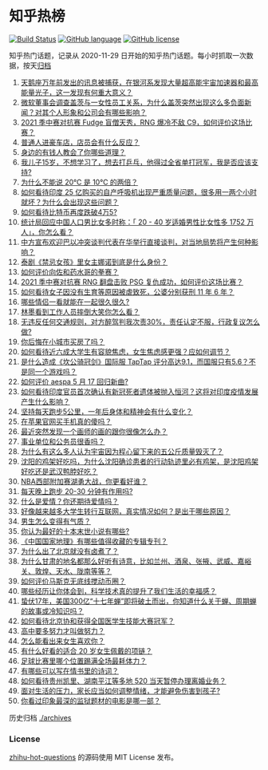 # 知乎热榜
[![Build Status](https://github.com/ToWeLong/zhihu-hot-questions/workflows/CI/badge.svg)](https://github.com/ToWeLong/zhihu-hot-questions/actions)
[![GitHub language](https://img.shields.io/badge/language-golang-orange.svg)](https://golang.org/)
[![GitHub license](https://img.shields.io/github/license/ToWeLong/zhihu-hot-questions)](https://github.com/ToWeLong/zhihu-hot-questions/blob/main/LICENSE)

知乎热门话题，记录从 2020-11-29 日开始的知乎热门话题。每小时抓取一次数据，按天[归档](./archives)

<!-- BEGIN -->

1. [天鹅座万年前发出的讯息被捕获，在银河系发现大量超高能宇宙加速器和最高能量光子，这一发现有何重大意义？](https://www.zhihu.com/question/459873347)
1. [微软董事会调查盖茨与一女性员工关系，为什么盖茨突然出现这么多负面新闻？对其个人形象和公司会有哪些影响？](https://www.zhihu.com/question/459873120)
1. [2021 季中赛对抗赛 Fudge 盲僧天秀，RNG 爆冷不敌 C9，如何评价这场比赛？](https://www.zhihu.com/question/460014492)
1. [普通人进豪车店，店员会有什么反应？](https://www.zhihu.com/question/40852072)
1. [身边的有钱人教会了你哪些道理？](https://www.zhihu.com/question/430653175)
1. [我儿子15岁，不想学习了，想去打乒乓，他得过全省单打冠军，我是否应该支持?](https://www.zhihu.com/question/456960345)
1. [为什么不能说 20℃ 是 10℃ 的两倍？](https://www.zhihu.com/question/25112140)
1. [如何看待印度 25 亿购买的自产呼吸机出现严重质量问题，很多用一两个小时就坏？为什么会出现这些问题？](https://www.zhihu.com/question/459351191)
1. [如何看待比特币再度跌破4万5?](https://www.zhihu.com/question/459874779)
1. [统计局回应中国人口男比女多时称：「 20 - 40 岁适婚男性比女性多 1752 万人」，你怎么看？](https://www.zhihu.com/question/459890468)
1. [中方宣布欢迎巴以冲突谈判代表在华举行直接谈判，对当地局势将产生何种影响？](https://www.zhihu.com/question/459778849)
1. [泰剧《禁忌女孩》里女主娜诺到底是什么身份？](https://www.zhihu.com/question/407927126)
1. [如何评价向佐和药水哥的拳赛？](https://www.zhihu.com/question/459765039)
1. [2021 季中赛对抗赛 RNG 翻盘击败 PSG 复仇成功，如何评价这场比赛？](https://www.zhihu.com/question/459980638)
1. [如何看待女子因没有生育等原因被虐致死，公婆分别获刑 11 年 6 年？](https://www.zhihu.com/question/459407583)
1. [哪些情侣一看就能在一起很久很久?](https://www.zhihu.com/question/309398217)
1. [林墨看到工作人员摔倒大笑你怎么看？](https://www.zhihu.com/question/459874652)
1. [无违反任何交通规则，对方醉驾判我次责30%，责任认定不服，行政复议怎么做?](https://www.zhihu.com/question/456577306)
1. [你后悔在小城市买房了吗？](https://www.zhihu.com/question/449925888)
1. [如何看待近六成大学生有容貌焦虑，女生焦虑感更强？应如何调节？](https://www.zhihu.com/question/446241093)
1. [是什么造成《坎公骑冠剑》国际服 TapTap 评分高达9.1，而国服只有5.6？不是同一个游戏吗？](https://www.zhihu.com/question/457083092)
1. [如何评价 aespa 5 月 17 回归新曲?](https://www.zhihu.com/question/459951978)
1. [如何看待印度官员首次确认有新冠死者遗体被抛入恒河？这将对印度疫情发展产生什么影响？](https://www.zhihu.com/question/459878844)
1. [坚持每天跑步5公里，一年后身体和精神会有什么变化？](https://www.zhihu.com/question/422797771)
1. [在苹果官网买手机真的傻吗？](https://www.zhihu.com/question/447287590)
1. [最近突然发现一个画师的画的跟你很像怎么办？](https://www.zhihu.com/question/458314529)
1. [事业单位和公务员很香吗？](https://www.zhihu.com/question/458608927)
1. [为什么有这么多人认为宇宙因为程心留下来的五公斤质量毁灭了？](https://www.zhihu.com/question/459631568)
1. [沈阳的鸡架好吃吗，为什么沈阳确诊患者的行动轨迹里必有鸡架，是沈阳鸡架好吃还是武汉鸭脖好吃？](https://www.zhihu.com/question/459920240)
1. [NBA西部附加赛湖勇大战，你更看好谁？](https://www.zhihu.com/question/459872947)
1. [每天晚上跑步 20-30 分钟有作用吗?](https://www.zhihu.com/question/435607815)
1. [什么是爱情？你还期待爱情吗？](https://www.zhihu.com/question/314617726)
1. [好像越来越多大学生转行互联网，真实情况如何？是出于哪些原因？](https://www.zhihu.com/question/459260995)
1. [男生怎么变得有气质？](https://www.zhihu.com/question/29569463)
1. [你认为最好的十本末世小说有哪些?](https://www.zhihu.com/question/403545900)
1. [《中国国家地理》有哪些值得收藏的专辑专刊？](https://www.zhihu.com/question/36595394)
1. [为什么出了北京就没有卤煮了？](https://www.zhihu.com/question/64760707)
1. [为什么甘肃的地名都那么好听有诗意，比如兰州、酒泉、张掖、武威、嘉峪关、敦煌、天水、陇南等等？](https://www.zhihu.com/question/343852891)
1. [如何评价马斯克无底线搅动币圈？](https://www.zhihu.com/question/459379377)
1. [哪些经历让你体会到，科学技术真的提升了我们生活的幸福感？](https://www.zhihu.com/question/459895565)
1. [蛰伏17年，美国300亿“十七年蝉”即将破土而出，你知道什么关于蝉、周期蝉的故事或冷知识吗？](https://www.zhihu.com/question/459355817)
1. [如何看待北京协和获得全国医学生技能大赛冠军？](https://www.zhihu.com/question/459799913)
1. [高中要多努力才叫做努力？](https://www.zhihu.com/question/60440328)
1. [怎么能看出来女生喜欢你？](https://www.zhihu.com/question/453143428)
1. [有什么好看的适合 20 岁女生佩戴的项链？](https://www.zhihu.com/question/38031736)
1. [足球比赛里哪个位置踢满全场最耗体力？](https://www.zhihu.com/question/453006393)
1. [有哪些可以写在情书里的诗词？](https://www.zhihu.com/question/455186664)
1. [如何看待贵州凯里、湖南平江等多地 520 当天暂停办理离婚业务？](https://www.zhihu.com/question/459749764)
1. [面对生活的压力，家长应当如何调整情绪，才能避免伤害到孩子?](https://www.zhihu.com/question/459318854)
1. [你看过印象最深的监狱题材的电影是哪一部？](https://www.zhihu.com/question/429886512)

<!-- END -->

历史归档 [./archives](./archives)


### License
[zhihu-hot-questions](https://github.com/towelong/zhihu-hot-questions) 的源码使用 MIT License 发布。